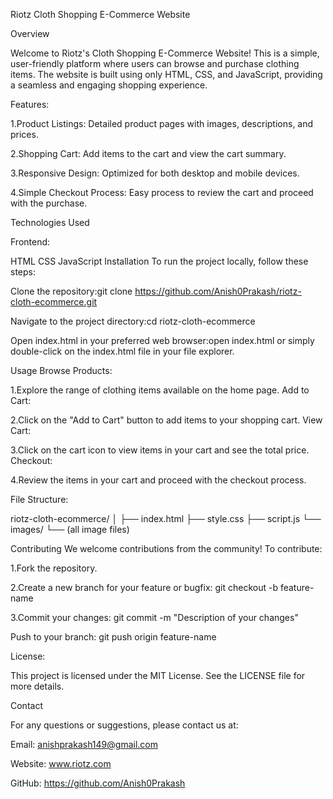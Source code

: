 Riotz Cloth Shopping E-Commerce Website

Overview

Welcome to Riotz's Cloth Shopping E-Commerce Website! This is a simple, user-friendly platform where users can browse and purchase clothing items. The website is built using only HTML, CSS, and JavaScript, providing a seamless and engaging shopping experience.

Features:

1.Product Listings: Detailed product pages with images, descriptions, and prices.

2.Shopping Cart: Add items to the cart and view the cart summary.

3.Responsive Design: Optimized for both desktop and mobile devices.

4.Simple Checkout Process: Easy process to review the cart and proceed with the purchase.

Technologies Used

Frontend:

HTML
CSS
JavaScript
Installation
To run the project locally, follow these steps:

Clone the repository:git clone https://github.com/Anish0Prakash/riotz-cloth-ecommerce.git

Navigate to the project directory:cd riotz-cloth-ecommerce

Open index.html in your preferred web browser:open index.html or simply double-click on the index.html file in your file explorer.

Usage
Browse Products:

1.Explore the range of clothing items available on the home page.
Add to Cart:

2.Click on the "Add to Cart" button to add items to your shopping cart.
View Cart:

3.Click on the cart icon to view items in your cart and see the total price.
Checkout:

4.Review the items in your cart and proceed with the checkout process.

File Structure:

riotz-cloth-ecommerce/
│
├── index.html
├── style.css
├── script.js
└── images/
    └── (all image files)

Contributing
We welcome contributions from the community! To contribute:

1.Fork the repository.

2.Create a new branch for your feature or bugfix: git checkout -b feature-name

3.Commit your changes: git commit -m "Description of your changes"

Push to your branch: git push origin feature-name

License:

This project is licensed under the MIT License. See the LICENSE file for more details.

Contact

For any questions or suggestions, please contact us at:

Email: anishprakash149@gmail.com

Website: www.riotz.com

GitHub: https://github.com/Anish0Prakash